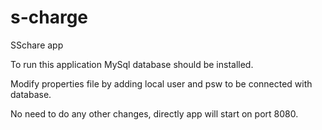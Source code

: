 # s-charge
SSchare app

To run this application MySql database should be installed.

Modify properties file by adding local user and psw to be connected with database.

No need to do any other changes, directly app will start on port 8080.
